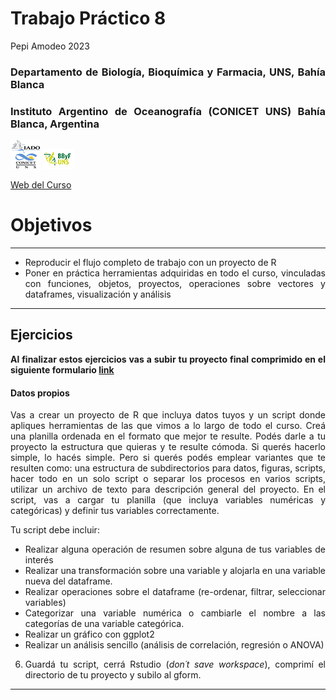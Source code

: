 Trabajo Práctico 8
================
Pepi Amodeo
2023

<!--SETUP-->
<style> body {text-align: justify} </style>
<!--SOCIAL LINKS-->

### Departamento de Biología, Bioquímica y Farmacia, UNS, Bahía Blanca

### Instituto Argentino de Oceanografía (CONICET UNS) Bahía Blanca, Argentina

![icon_IADO](./img/logo_iado_2019_negro.png)
![icon_DBBF](./img/BBF_UNS_color_50p.png)

[Web del Curso](https://pepiamodeo.github.io/cursoR/)

# Objetivos

------------------------------------------------------------------------

-   Reproducir el flujo completo de trabajo con un proyecto de R
-   Poner en práctica herramientas adquiridas en todo el curso,
    vinculadas con funciones, objetos, proyectos, operaciones sobre
    vectores y dataframes, visualización y análisis

------------------------------------------------------------------------

## Ejercicios

**Al finalizar estos ejercicios vas a subir tu proyecto final comprimido
en el siguiente formulario [link](https://forms.gle/GaRk5Anp21tpBxSGA)**

#### Datos propios

Vas a crear un proyecto de R que incluya datos tuyos y un script donde
apliques herramientas de las que vimos a lo largo de todo el curso. Creá
una planilla ordenada en el formato que mejor te resulte. Podés darle a
tu proyecto la estructura que quieras y te resulte cómoda. Si querés
hacerlo simple, lo hacés simple. Pero si querés podés emplear variantes
que te resulten como: una estructura de subdirectorios para datos,
figuras, scripts, hacer todo en un solo script o separar los procesos en
varios scripts, utilizar un archivo de texto para descripción general
del proyecto. En el script, vas a cargar tu planilla (que incluya
variables numéricas y categóricas) y definir tus variables
correctamente.

Tu script debe incluir:

-   Realizar alguna operación de resumen sobre alguna de tus variables
    de interés
-   Realizar una transformación sobre una variable y alojarla en una
    variable nueva del dataframe.
-   Realizar operaciones sobre el dataframe (re-ordenar, filtrar,
    seleccionar variables)
-   Categorizar una variable numérica o cambiarle el nombre a las
    categorías de una variable categórica.
-   Realizar un gráfico con ggplot2
-   Realizar un análisis sencillo (análisis de correlación, regresión o
    ANOVA)

6)  Guardá tu script, cerrá Rstudio (*don´t save workspace*), comprimí
    el directorio de tu proyecto y subilo al gform.

------------------------------------------------------------------------

